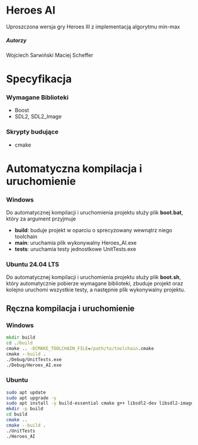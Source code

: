 # Heroes AI
Uproszczona wersja gry Heroes III z implementacją algorytmu min-max
##### Autorzy
Wojciech Sarwiński
Maciej Scheffer

# Specyfikacja
### Wymagane Biblioteki
- Boost
- SDL2,  SDL2_Image
### Skrypty budujące
- cmake

# Automatyczna kompilacja i uruchomienie
### Windows
Do automatycznej kompilacji i uruchomienia projektu służy plik **boot.bat**, który za argument przyjmuje
- **build**: buduje projekt w oparciu o sprecyzowany wewnątrz niego toolchain
- **main**: uruchamia plik wykonywalny Heroes_AI.exe
- **tests**: uruchamia testy jednostkowe UnitTests.exe
### Ubuntu 24.04 LTS
Do automatycznej kompilacji i uruchomienia projektu służy plik **boot.sh**, który automatycznie pobierze wymagane biblioteki, zbuduje projekt oraz kolejno uruchomi wszystkie testy, a następnie plik wykonywalny projektu.
## Ręczna kompilacja i uruchomienie
### Windows
```bat
mkdir build
cd ./build
cmake .. -DCMAKE_TOOLCHAIN_FILE=/path/to/toolchain.cmake
cmake --build .
./Debug/UnitTests.exe
./Debug/Heroes_AI.exe
```
### Ubuntu
```sh
sudo apt update
sudo apt upgrade -y
sudo apt install -y build-essential cmake g++ libsdl2-dev libsdl2-image-dev libboost-all-dev
mkdir -p build
cd build
cmake ..
cmake --build .
./UnitTests
./Heroes_AI
```
